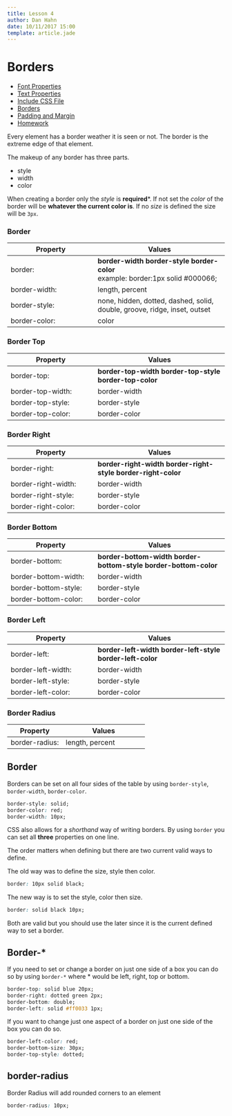 ```yaml
---
title: Lesson 4
author: Dan Hahn
date: 10/11/2017 15:00
template: article.jade
---
```


# Borders

* [Font Properties]()
* [Text Properties](text.html)
* [Include CSS File](include.html)
* [Borders](borders.html)
* [Padding and Margin](padding-margin.html)
* [Homework](homework.html)


Every element has a border weather it is seen or not.  The border is the extreme edge of that element.  

The makeup of any border has three parts.  

* style
* width
* color

When creating a border only the *style* is **required***.  If not set the *color* of the border will be **whatever the current color is**.  If no *size* is defined the size will be `3px`.

### Border

Property             | Values
---------------------|--------------------------------------------------------------------------------------------
border:              | **border-width**  **border-style**   **border-color**<br>example: border:1px solid #000066;
border-width:        | length, percent
border-style:        | none, hidden, dotted, dashed, solid, double, groove, ridge, inset, outset
border-color:        | color

### Border Top

Property          | Values
------------------|-------------------------------------------------------------------
border-top:       | **border-top-width**   **border-top-style**   **border-top-color**
border-top-width: | border-width
border-top-style: | border-style
border-top-color: | border-color

### Border Right

Property            | Values
--------------------|-------------------------------------------------------------------------
border-right:       | **border-right-width**   **border-right-style**   **border-right-color**
border-right-width: | border-width
border-right-style: | border-style
border-right-color: | border-color

### Border Bottom

Property             | Values
---------------------|----------------------------------------------------------------------------
border-bottom:       | **border-bottom-width**   **border-bottom-style**   **border-bottom-color**
border-bottom-width: | border-width
border-bottom-style: | border-style
border-bottom-color: | border-color

### Border Left

Property           | Values
-------------------|----------------------------------------------------------------------
border-left:       | **border-left-width**   **border-left-style**   **border-left-color**
border-left-width: | border-width
border-left-style: | border-style
border-left-color: | border-color

### Border Radius

Property       | Values
---------------|----------------
border-radius: | length, percent

## Border

Borders can be set on all four sides of the table by using `border-style`, `border-width`, `border-color`.

```css
border-style: solid;
border-color: red;
border-width: 10px;
```

CSS also allows for a *shorthand* way of writing borders.  By using `border` you can set all **three** properties on one line.  

The order matters when defining but there are two current valid ways to define.

The old way was to define the size, style then color.
```css
border: 10px solid black;
```
The new way is to set the style, color then size.
```css
border: solid black 10px;
```
Both are valid but you should use the later since it is the current defined way to set a border.

## Border-*

If you need to set or change a border on just one side of a box you can do so by using `border-*` where * would be left, right, top or bottom.
```css
border-top: solid blue 20px;
border-right: dotted green 2px;
border-bottom: double;
border-left: solid #ff0033 1px;
```
If you want to change just one aspect of a border on just one side of the box you can do so.
```css
border-left-color: red;
border-bottom-size: 30px;
border-top-style: dotted;
```

## border-radius

Border Radius will add rounded corners to an element
```css
border-radius: 10px;
```

<style>
table tr td:nth-child(1){width:40%}
td .label {margin-right: 4px;cursor: pointer;}
</style>
